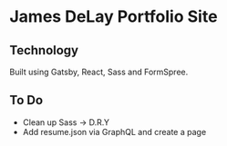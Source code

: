 # James DeLay Portfolio Site

## Technology

Built using Gatsby, React, Sass and FormSpree.

## To Do
- Clean up Sass -> D.R.Y
- Add resume.json via GraphQL and create a page
